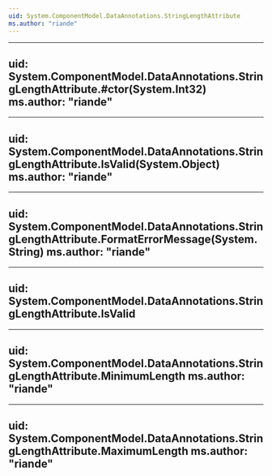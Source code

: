 ```yaml
---
uid: System.ComponentModel.DataAnnotations.StringLengthAttribute
ms.author: "riande"
---
```


---
uid: System.ComponentModel.DataAnnotations.StringLengthAttribute.#ctor(System.Int32)
ms.author: "riande"
---

---
uid: System.ComponentModel.DataAnnotations.StringLengthAttribute.IsValid(System.Object)
ms.author: "riande"
---

---
uid: System.ComponentModel.DataAnnotations.StringLengthAttribute.FormatErrorMessage(System.String)
ms.author: "riande"
---

---
uid: System.ComponentModel.DataAnnotations.StringLengthAttribute.IsValid
---

---
uid: System.ComponentModel.DataAnnotations.StringLengthAttribute.MinimumLength
ms.author: "riande"
---

---
uid: System.ComponentModel.DataAnnotations.StringLengthAttribute.MaximumLength
ms.author: "riande"
---

